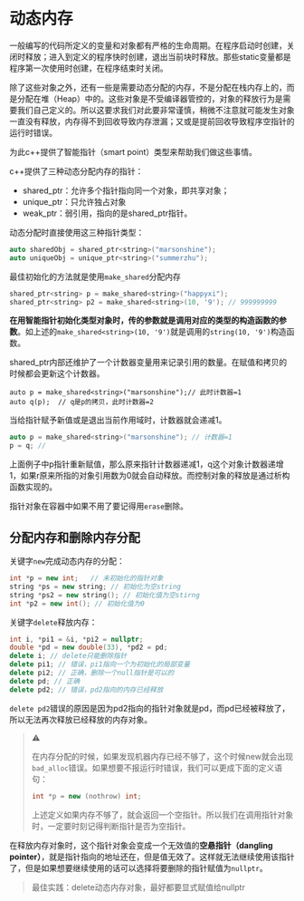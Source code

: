 # 动态内存

一般编写的代码所定义的变量和对象都有严格的生命周期。在程序启动时创建，关闭时释放；进入到定义的程序快时创建，退出当前块时释放。那些static变量都是程序第一次使用时创建，在程序结束时关闭。

除了这些对象之外，还有一些是需要动态分配的内存，不是分配在栈内存上的，而是分配在堆（Heap）中的。这些对象是不受编译器管控的，对象的释放行为是需要我们自己定义的。所以这要求我们对此要非常谨慎，稍微不注意就可能发生对象一直没有释放，内存得不到回收导致内存泄漏；又或是提前回收导致程序空指针的运行时错误。

为此c++提供了智能指针（smart point）类型来帮助我们做这些事情。

c++提供了三种动态分配内存的指针：

- shared_ptr：允许多个指针指向同一个对象，即共享对象；
- unique_ptr：只允许独占对象
- weak_ptr：弱引用，指向的是shared_ptr指针。

动态分配时直接使用这三种指针类型：

```c++
auto sharedObj = shared_ptr<string>("marsonshine");
auto uniqueObj = unique_ptr<string>("summerzhu");
```

最佳初始化的方法就是使用`make_shared`分配内存

```c++
shared_ptr<string> p = make_shared<string>("happyxi");
shared_ptr<string> p2 = make_shared<string>(10, '9'); // 999999999
```

**在用智能指针初始化类型对象时，传的参数就是调用对应的类型的构造函数的参数**。如上述的`make_shared<string>(10, '9')`就是调用的`string(10, '9')`构造函数。

shared_ptr内部还维护了一个计数器变量用来记录引用的数量。在赋值和拷贝的时候都会更新这个计数器。

```
auto p = make_shared<string>("marsonshine");// 此时计数器=1
auto q(p);	// q是p的拷贝，此时计数器=2
```

当给指针赋予新值或是退出当前作用域时，计数器就会递减1。

```c++
auto p = make_shared<string>("marsonshine"); // 计数器=1
p = q; // 
```

上面例子中p指针重新赋值，那么原来指针计数器递减1，q这个对象计数器递增1，如果r原来所指的对象引用数为0就会自动释放。而控制对象的释放是通过析构函数实现的。

指针对象在容器中如果不用了要记得用`erase`删除。

## 分配内存和删除内存分配

关键字`new`完成动态内存的分配：

```c++
int *p = new int;	// 未初始化的指针对象
string *ps = new string; // 初始化为空string
string *ps2 = new string(); // 初始化值为空stirng
int *p2 = new int(); // 初始化值为0
```

关键字`delete`释放内存：

```c++
int i, *pi1 = &i, *pi2 = nullptr;
double *pd = new double(33), *pd2 = pd;
delete i; // delete只能删除指针
delete pi1; // 错误，pi1指向一个为初始化的局部变量
delete pi2; // 正确，删除一个null指针是可以的
delete pd; // 正确
delete pd2; // 错误，pd2指向的内存已经释放
```

`delete pd2`错误的原因是因为pd2指向的指针对象就是pd，而pd已经被释放了，所以无法再次释放已经释放的内存对象。

> ⚠️
>
> 在内存分配的时候，如果发现机器内存已经不够了，这个时候new就会出现`bad_alloc`错误。如果想要不报运行时错误，我们可以更成下面的定义语句：
>
> ```c++
> int *p = new (nothrow) int;
> ```
>
> 上述定义如果内存不够了，就会返回一个空指针。所以我们在调用指针对象时，一定要时刻记得判断指针是否为空指针。

在释放内存对象时，这个指针对象会变成一个无效值的**空悬指针（dangling pointer）**，就是指针指向的地址还在，但是值无效了。这样就无法继续使用该指针了，但是如果想要继续使用的话可以选择将要删除的指针赋值为`nullptr`。

> 最佳实践：delete动态内存对象，最好都要显式赋值给nullptr

